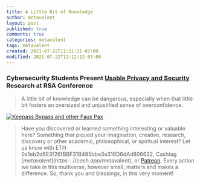 ```yaml
---
title: A Little Bit of Knowledge
author: metavalent
layout: post
published: true
comments: true
categories: metavalent
tags: metavalent
created: 2021-07-22T11:11:11-07:00
modified: 2021-07-22T12:12:12-07:00
---
```


### Cybersecurity Students Present [Usable Privacy and Security](https://www.ischool.berkeley.edu/news/2021/cybersecurity-students-present-usable-privacy-and-security-research-rsa-conference) Research at RSA Conference

> A little bit of knowledge can be dangerous, especially when that little bit fosters an oversized and unjustified sense of overconfidence.

[![Keepass Bypass and other Faux Pax](/assets/images/keepass.bypass.png "Percentage of participants with weak and re-used passwords")](https://www.ischool.berkeley.edu/news/2021/cybersecurity-students-present-usable-privacy-and-security-research-rsa-conference)

<!-- 
Watch [Title of Video](https://youtu.be/12345) if the embed below does not behave nicely. 

<div class="embed-container"><iframe loading="lazy" width="560" height="315" src="https://www.youtube.com/embed/12345" title="YouTube video player" frameborder="0" allow="accelerometer; autoplay; clipboard-write; encrypted-media; gyroscope; picture-in-picture" allowfullscreen></iframe></div>
-->

> Have you discovered or learned something interesting or valuable here? Something that piqued your imagination, creative, research, discovery or other academic, philosophical, or spiritual interest? Let us know with ETH 0x1eb2d6E3f26fBBF31B485bbe3e316D6dAd806632, Cashtag [$metavalent](https://cash.app/$metavalent), or [Patreon](https://patreon.com/metavalent). Every action we take in this multiverse, however small, matters and makes a difference. So, thank you and blessings, in this very moment!
